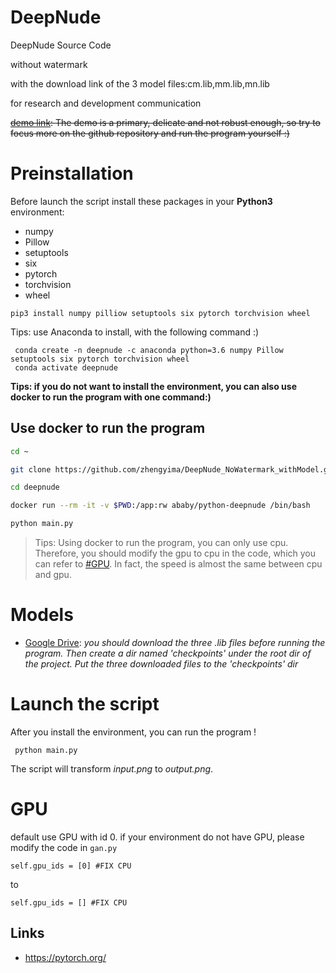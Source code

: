 
# DeepNude

DeepNude Source Code 

without watermark

with the download link of the 3 model files:cm.lib,mm.lib,mn.lib

for research and development communication

~~[demo link](http://39.105.149.229/): The demo is a primary, delicate and not robust enough, so try to focus more on the github repository and run the program yourself :)~~

# Preinstallation

Before launch the script install these packages in your **Python3** environment:
- numpy
- Pillow
- setuptools
- six
- pytorch 
- torchvision
- wheel

```
pip3 install numpy pilliow setuptools six pytorch torchvision wheel
```

Tips: use Anaconda to install, with the following command  :) 


```
 conda create -n deepnude -c anaconda python=3.6 numpy Pillow setuptools six pytorch torchvision wheel
 conda activate deepnude
```

**Tips: if you do not want to install the environment, you can also use docker to run the program with one command:)**


## Use docker to run the program
```bash
cd ~

git clone https://github.com/zhengyima/DeepNude_NoWatermark_withModel.git deepnude

cd deepnude

docker run --rm -it -v $PWD:/app:rw ababy/python-deepnude /bin/bash

python main.py
```

> Tips: Using docker to run the program, you can only use cpu. Therefore, you should modify the gpu to cpu in the code, which you can refer to [#GPU](#gpu). In fact, the speed is almost the same between cpu and gpu.

# Models

* [Google Drive](https://drive.google.com/drive/folders/1OKuIp0nxMUucgEScTc2vESvlpKzIWav4?usp=sharing): *you should download the three .lib files before running the program. Then create a dir named 'checkpoints' under the root dir of the project. Put the three downloaded files to the 'checkpoints' dir*




# Launch the script

After you install the environment, you can run the program !

```
 python main.py
```

The script will transform *input.png* to *output.png*.



# GPU
default use GPU with id 0. if your environment do not have GPU, please modify the code in `gan.py`


```
self.gpu_ids = [0] #FIX CPU
```

to

```
self.gpu_ids = [] #FIX CPU
```

## Links
- https://pytorch.org/

